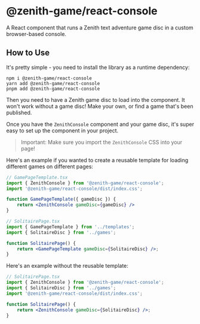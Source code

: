 # @zenith-game/react-console

A React component that runs a Zenith text adventure game disc in a custom browser-based console.

## How to Use

It's pretty simple - you need to install the library as a runtime dependency:

```shell
npm i @zenith-game/react-console
yarn add @zenith-game/react-console
pnpm add @zenith-game/react-console
```

Then you need to have a Zenith game disc to load into the component. It won't work without a game disc! Make your own, or find a game that's been published.

Once you have the `ZenithConsole` component and your game disc, it's super easy to set up the component in your project.

> Important: Make sure you import the `ZenithConsole` CSS into your page!

Here's an example if you wanted to create a reusable template for loading different games on different pages:

```jsx
// GamePageTemplate.tsx
import { ZenithConsole } from '@zenith-game/react-console';
import '@zenith-game/react-console/dist/index.css';

function GamePageTemplate({ gameDisc }) {
    return <ZenithConsole gameDisc={gameDisc} />
}

// SolitairePage.tsx
import { GamePageTemplate } from '../templates';
import { SolitaireDisc } from '../games';

function SolitairePage() {
    return <GamePageTemplate gameDisc={SolitaireDisc} />;
}
```

Here's an example without the reusable template:

```jsx
// SolitairePage.tsx
import { ZenithConsole } from '@zenith-game/react-console';
import { SolitaireDisc } from '../games';
import '@zenith-game/react-console/dist/index.css';

function SolitairePage() {
    return <ZenithConsole gameDisc={SolitaireDisc} />;
}
```
